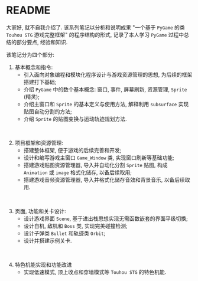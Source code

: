 # README

大家好, 就不自我介绍了. 该系列笔记以分析和说明成果 "一个基于  `PyGame` 的类 `Touhou STG` 游戏完整框架" 的程序结构的形式, 记录了本人学习 `PyGame` 过程中总结的部分要点, 经验和知识. 

该笔记分为四个部分: 
1. 基本概念和指令: <br> 
   * 引入面向对象编程和模块化程序设计与游戏资源管理的思想, 为后续的框架搭建打下基础;
   * 介绍 `PyGame` 中的数个基本概念: 窗口, 事件, 屏幕刷新, 资源管理, `Sprite` (精灵);
   * 介绍主窗口和 `Sprite` 的基本定义与使用方法, 解释利用 `subsurface` 实现贴图自动分割的方法;
   * 介绍 `Sprite` 的贴图变换与运动轨迹规划方法.

<br>

2. 项目框架和资源管理:
   * 搭建整体框架, 便于游戏的后续完善和开发; 
   * 设计和编写游戏主窗口 `Game_Window` 类, 实现窗口刷新等基础功能;
   * 搭建游戏贴图资源管理器, 导入并自动化分割 `Sprite` 贴图, 构成 `Animation` 或 `image` 格式化储存, 以备后续取用; 
   * 搭建游戏音频资源管理器, 导入并格式化储存音效和背景音乐, 以备后续取用.

<br>

3. 页面, 功能和关卡设计:
   * 设计游戏界面 `Scene`, 基于进出栈思想实现无需函数嵌套的界面平级切换;
   * 设计自机, 敌机和 `Boss` 类, 实现完美碰撞检测;
   * 设计子弹类 `Bullet` 和轨迹类 `Orbit`;
   * 设计并搭建示例关卡.

<br>

4. 特色机能实现和功能改进
   * 实现低速模式, 顶上收点和穿墙模式等 `Touhou STG` 的特色机能.